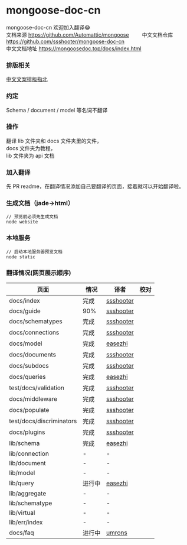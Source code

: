 # mongoose-doc-cn
mongoose-doc-cn
欢迎加入翻译:joy:        
文档来源 https://github.com/Automattic/mongoose         
中文文档仓库 https://github.com/ssshooter/mongoose-doc-cn           
中文文档地址 https://mongoosedoc.top/docs/index.html          
### 排版相关
[中文文案排版指北](https://github.com/sparanoid/chinese-copywriting-guidelines)
### 约定
Schema / document / model 等名词不翻译
### 操作
翻译 lib 文件夹和 docs 文件夹里的文件，              
docs 文件夹为教程，            
lib 文件夹为 api 文档         
### 加入翻译
先 PR readme，在翻译情况添加自己要翻译的页面，接着就可以开始翻译啦。
### 生成文档（jade->html）
```
// 预览前必须先生成文档
node website
```
### 本地服务
```
// 启动本地服务器预览文档
node static
```
### 翻译情况(网页展示顺序)
页面|情况|译者|校对
--- | --- |--- |---
docs/index|完成|[ssshooter](https://github.com/ssshooter)|
docs/guide|90%|[ssshooter](https://github.com/ssshooter)|
docs/schematypes|完成|[ssshooter](https://github.com/ssshooter)|
docs/connections|完成|[ssshooter](https://github.com/ssshooter)|
docs/model|完成|[easezhi](https://github.com/easezhi)|
docs/documents|完成|[ssshooter](https://github.com/ssshooter)|
docs/subdocs|完成|[ssshooter](https://github.com/ssshooter)|
docs/queries|完成|[easezhi](https://github.com/easezhi)|
test/docs/validation|完成|[ssshooter](https://github.com/ssshooter)|
docs/middleware|完成|[ssshooter](https://github.com/ssshooter)|
docs/populate|完成|[ssshooter](https://github.com/ssshooter)|
test/docs/discriminators|完成|[ssshooter](https://github.com/ssshooter)|
docs/plugins|完成|[ssshooter](https://github.com/ssshooter)|
lib/schema|完成|[easezhi](https://github.com/easezhi)|
lib/connection|-|-|
lib/document|-|-|
lib/model|-|-|
lib/query|进行中|[easezhi](https://github.com/easezhi)|
lib/aggregate|-|-|
lib/schematype|-|-|
lib/virtual|-|-|
lib/err/index|-|-|
docs/faq|进行中|[umrons](https://github.com/umrons)|